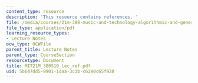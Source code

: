 ```yaml
---
content_type: resource
description: 'This resource contains references. '
file: /media/courses/21m-380-music-and-technology-algorithmic-and-generative-music-spring-2010/5b647dd599011daa3c1bc62e0c65f928_MIT21M_380S10_lec_ref.pdf
file_type: application/pdf
learning_resource_types:
- Lecture Notes
ocw_type: OCWFile
parent_title: Lecture Notes
parent_type: CourseSection
resourcetype: Document
title: MIT21M_380S10_lec_ref.pdf
uid: 5b647dd5-9901-1daa-3c1b-c62e0c65f928
---
```

